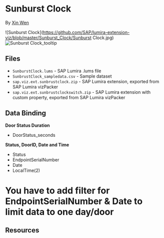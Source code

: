 Sunburst Clock
=================================================
By [Xin Wen](http://scn.sap.com/people/wendy.xin.wen)<br>

![Sunburst Clock](https://github.com/SAP/lumira-extension-viz/blob/master/Sunburst_Clock/Sunburst Clock.jpg)
![Sunburst Clock_tooltip](https://github.com/SAP/lumira-extension-viz/blob/master/Sunburst_Clock/SunburstClock_Tooltip.png)

Files
-----------
* `SunburstClock.lums` - SAP Lumira .lums file
* `SunbrustClock_sampledata.csv` - Sample dataset
* `sap.viz.ext.sunbrustclock.zip` - SAP Lumira extension, exported from SAP Lumira vizPacker
* `sap.viz.ext.sunbrustclockswitch.zip` - SAP Lumira extension with custom property, exported from SAP Lumira vizPacker

Data Binding
---------------
<strong>Door Status Duration</strong>
* DoorStatus_seconds

<strong>Status, DoorID, Date and Time</strong>
* Status 
* EndpointSerialNumber
* Date
* LocalTime(2)

# You have to add filter for EndpointSerialNumber & Date to limit data to one day/door

Resources
-----------
<!--* Blog post - [Trick or Treat? Here’s your trick to create a Lumira extension using <div>](http://scn.sap.com/community/lumira/blog/2015/10/19/trick-or-treat-here-s-your-trick-to-create-a-lumira-extension-using-div)-->
